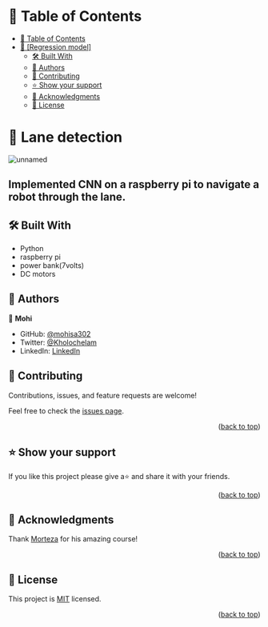 
<a name="readme-top"></a>

# 📗 Table of Contents

- [📗 Table of Contents](#-table-of-contents)
- [📖 \[Regression model\] ](#-recipe-app-)
  - [🛠 Built With ](#-built-with-)
  - [👥 Authors ](#-authors-)
  - [🤝 Contributing ](#-contributing-)
  - [⭐️ Show your support ](#️-show-your-support-)
  - [🙏 Acknowledgments ](#-acknowledgments-)
  - [📝 License ](#-license-)

<!-- PROJECT DESCRIPTION -->

# 📖 Lane detection <a name="about-project"></a>
![unnamed](https://github.com/mohisa302/Lane-detection/assets/96848068/3a5f8320-99e3-47e1-a48e-15d11a08319f)

## Implemented CNN on a raspberry pi to navigate a robot through the lane.

## 🛠 Built With <a name="built-with"></a>

- Python
- raspberry pi
- power bank(7volts)
- DC motors
<!-- Features -->

## 👥 Authors <a name="authors"></a>

👤 **Mohi**

- GitHub: [@mohisa302](https://github.com/mohisa302)
- Twitter: [@Kholochelam](https://twitter.com/Kholochelam)
- LinkedIn: [LinkedIn](https://linkedin.com/in/mohadese-sadeghi-692551199/)

<!-- FUTURE FEATURES -->

## 🤝 Contributing <a name="contributing"></a>

Contributions, issues, and feature requests are welcome!

Feel free to check the [issues page](https://github.com/Rachelwebdev/recipe-app/issues).

<p align="right">(<a href="#readme-top">back to top</a>)</p>

<!-- SUPPORT -->

## ⭐️ Show your support <a name="support"></a>

If you like this project please give a⭐️ and share it with your friends.

<p align="right">(<a href="#readme-top">back to top</a>)</p>

<!-- ACKNOWLEDGEMENTS -->

## 🙏 Acknowledgments <a name="acknowledgements"></a>
Thank [Morteza](https://www.computervision.zone/courses/self-driving-car-using-raspberry-pi/) for his amazing course!
<p align="right">(<a href="#readme-top">back to top</a>)</p>

<!-- LICENSE -->

## 📝 License <a name="license"></a>

This project is [MIT](https://github.com/Rachelwebdev/recipe-app/blob/develop/LICENSE) licensed.

<p align="right">(<a href="#readme-top">back to top</a>)</p>
